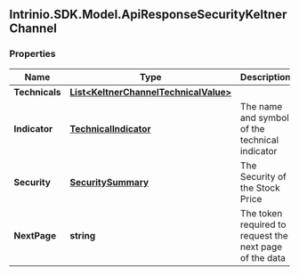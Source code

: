 ## Intrinio.SDK.Model.ApiResponseSecurityKeltnerChannel
### Properties

Name | Type | Description | Notes
------------ | ------------- | ------------- | -------------
**Technicals** | [**List&lt;KeltnerChannelTechnicalValue&gt;**](KeltnerChannelTechnicalValue.md) |  | [optional] 
**Indicator** | [**TechnicalIndicator**](TechnicalIndicator.md) | The name and symbol of the technical indicator | [optional] 
**Security** | [**SecuritySummary**](SecuritySummary.md) | The Security of the Stock Price | [optional] 
**NextPage** | **string** | The token required to request the next page of the data | [optional] 

